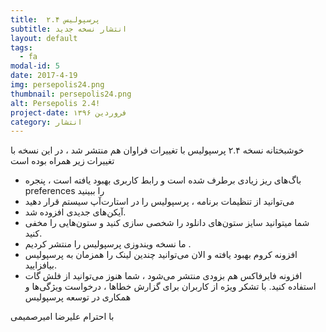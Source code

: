 ```yaml
---
title:  پرسپولیس ۲.۴
subtitle: انتشار نسخه جدید
layout: default
tags:
  - fa
modal-id: 5
date: 2017-4-19
img: persepolis24.png
thumbnail: persepolis24.png
alt: Persepolis 2.4!
project-date: فروردین ۱۳۹۶
category: انتشار
---
```


خوشبختانه نسخه ۲.۴ پرسپولیس با تغییرات فراوان هم منتشر شد ، در این نسخه با تغییرات زیر همراه بوده است 

* باگ‌های ریز زیادی برطرف شده است و رابط کاربری بهبود یافته است ، پنجره preferences را ببینید
* می‌توانید از تنظیمات برنامه ، پرسپولیس را در استارت‌آپ سیستم قرار دهید
* آیکن‌های جدیدی افزوده شد.
* شما ‌میتوانید سایز ستون‌های دانلود را شخصی سازی کنید و ستون‌هایی را مخفی کنید.
* ما نسخه ویندوزی پرسپولیس را منتشر کردیم .
* افزونه کروم بهبود یافته و الان می‌توانید چندین لینک را همزمان به پرسپولیس بیافزایید.
* افزونه فایرفاکس هم بزودی منتشر می‌شود ، شما هنوز می‌توانید از فلش گات استفاده کنید.
با تشکر ویژه از کاربران برای گزارش خطاها ، درخواست ویژگی‌ها و همکاری در توسعه پرسپولیس 

با احترام
علیرضا امیرصمیمی


